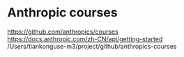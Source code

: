 # Anthropic courses

https://github.com/anthropics/courses  
https://docs.anthropic.com/zh-CN/api/getting-started  
/Users/tiankonguse-m3/project/github/anthropics-courses

